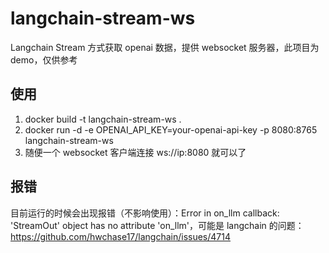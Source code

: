 # langchain-stream-ws

Langchain Stream 方式获取 openai 数据，提供 websocket 服务器，此项目为 demo，仅供参考

## 使用

1. docker build -t langchain-stream-ws .
2. docker run -d -e OPENAI_API_KEY=your-openai-api-key -p 8080:8765 langchain-stream-ws
3. 随便一个 websocket 客户端连接 ws://ip:8080 就可以了

## 报错
目前运行的时候会出现报错（不影响使用）：Error in on_llm callback: 'StreamOut' object has no attribute 'on_llm'，可能是 langchain 的问题：https://github.com/hwchase17/langchain/issues/4714